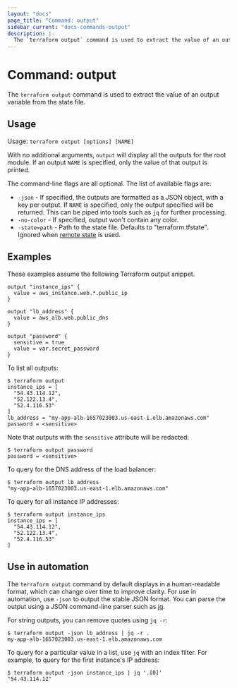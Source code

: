 ```yaml
---
layout: "docs"
page_title: "Command: output"
sidebar_current: "docs-commands-output"
description: |-
  The `terraform output` command is used to extract the value of an output variable from the state file.
---
```


# Command: output

The `terraform output` command is used to extract the value of
an output variable from the state file.

## Usage

Usage: `terraform output [options] [NAME]`

With no additional arguments, `output` will display all the outputs for
the root module. If an output `NAME` is specified, only the value of that
output is printed.

The command-line flags are all optional. The list of available flags are:

* `-json` - If specified, the outputs are formatted as a JSON object, with
    a key per output. If `NAME` is specified, only the output specified will be
    returned. This can be piped into tools such as `jq` for further processing.
* `-no-color` - If specified, output won't contain any color.
* `-state=path` - Path to the state file. Defaults to "terraform.tfstate".
    Ignored when [remote state](/docs/state/remote.html) is used.

## Examples

These examples assume the following Terraform output snippet.

```hcl
output "instance_ips" {
  value = aws_instance.web.*.public_ip
}

output "lb_address" {
  value = aws_alb.web.public_dns
}

output "password" {
  sensitive = true
  value = var.secret_password
}
```

To list all outputs:

```shellsession
$ terraform output
instance_ips = [
  "54.43.114.12",
  "52.122.13.4",
  "52.4.116.53"
]
lb_address = "my-app-alb-1657023003.us-east-1.elb.amazonaws.com"
password = <sensitive>
```

Note that outputs with the `sensitive` attribute will be redacted:
```shellsession
$ terraform output password
password = <sensitive>
```

To query for the DNS address of the load balancer:

```shellsession
$ terraform output lb_address
"my-app-alb-1657023003.us-east-1.elb.amazonaws.com"
```

To query for all instance IP addresses:

```shellsession
$ terraform output instance_ips
instance_ips = [
  "54.43.114.12",
  "52.122.13.4",
  "52.4.116.53"
]
```

## Use in automation

The `terraform output` command by default displays in a human-readable format,
which can change over time to improve clarity. For use in automation, use
`-json` to output the stable JSON format. You can parse the output using a JSON
command-line parser such as [jq](https://stedolan.github.io/jq/).

For string outputs, you can remove quotes using `jq -r`:

```shellsession
$ terraform output -json lb_address | jq -r .
my-app-alb-1657023003.us-east-1.elb.amazonaws.com
```

To query for a particular value in a list, use `jq` with an index filter. For
example, to query for the first instance's IP address:

```shellsession
$ terraform output -json instance_ips | jq '.[0]'
"54.43.114.12"
```
